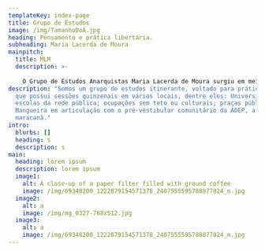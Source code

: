 ```yaml
---
templateKey: index-page
title: Grupo de Estudos
image: /img/TamanhoDoA.jpg
heading: Pensamento e prática libertária.
subheading: Maria Lacerda de Moura
mainpitch:
  title: MLM
  description: >-
    
    O Grupo de Estudos Anarquistas Maria Lacerda de Moura surgiu em meio às jornadas de junho de 2013 tendo em vista a divulgação e debate sobre o anarquismo.
description: "Somos um grupo de estudos itinerante, voltado para prática real,
  que possui sessões quinzenais em vários locais, dentre eles: Universidades;
  escolas da rede pública; ocupações sem teto ou culturais; praças públicas; a
  Mangueira em articulação com o pré-vestibular comunitário da ADEP, a aldeia
  maracanã."
intro:
  blurbs: []
  heading: s
  description: s
main:
  heading: lorem ipsum
  description: lorem ipsum
  image1:
    alt: A close-up of a paper filter filled with ground coffee
    image: /img/69348200_1222879154571378_2407555595788877824_n.jpg
  image2:
    alt: a
    image: /img/mg_0327-768x512.jpg
  image3:
    alt: a
    image: /img/69348200_1222879154571378_2407555595788877824_n.jpg
---
```

